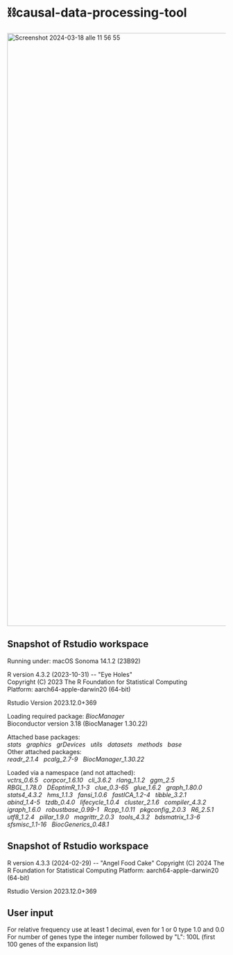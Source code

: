 # ⛓️causal-data-processing-tool
<img width="1365" alt="Screenshot 2024-03-18 alle 11 56 55" src="https://github.com/Camilla9347/causal-data-processing-tool/assets/50362663/fb99fa38-b031-4317-a1bf-2e80c5e1bd6b">

## Snapshot of Rstudio workspace

Running under: macOS Sonoma 14.1.2 (23B92)

R version 4.3.2 (2023-10-31) -- "Eye Holes"  
Copyright (C) 2023 The R Foundation for Statistical Computing  
Platform: aarch64-apple-darwin20 (64-bit)  

Rstudio Version 2023.12.0+369

Loading required package: *BiocManager*  
Bioconductor version 3.18 (BiocManager 1.30.22)

Attached base packages:  
*stats* &nbsp; *graphics* &nbsp; *grDevices* &nbsp; *utils* &nbsp; *datasets* &nbsp; *methods* &nbsp; *base*  
Other attached packages:  
*readr_2.1.4* &nbsp; *pcalg_2.7-9* &nbsp; *BiocManager_1.30.22*

Loaded via a namespace (and not attached):  
*vctrs_0.6.5* &nbsp; *corpcor_1.6.10* &nbsp; *cli_3.6.2* &nbsp; *rlang_1.1.2* &nbsp; *ggm_2.5*  
*RBGL_1.78.0* &nbsp; *DEoptimR_1.1-3* &nbsp; *clue_0.3-65* &nbsp; *glue_1.6.2* &nbsp; *graph_1.80.0*  
*stats4_4.3.2* &nbsp; *hms_1.1.3* &nbsp; *fansi_1.0.6* &nbsp; *fastICA_1.2-4* &nbsp; *tibble_3.2.1*  
*abind_1.4-5* &nbsp; *tzdb_0.4.0* &nbsp; *lifecycle_1.0.4* &nbsp; *cluster_2.1.6* &nbsp; *compiler_4.3.2*  
*igraph_1.6.0* &nbsp; *robustbase_0.99-1* &nbsp; *Rcpp_1.0.11* &nbsp; *pkgconfig_2.0.3* &nbsp; *R6_2.5.1*  
*utf8_1.2.4* &nbsp; *pillar_1.9.0* &nbsp; *magrittr_2.0.3* &nbsp; *tools_4.3.2* &nbsp; *bdsmatrix_1.3-6*  
*sfsmisc_1.1-16* &nbsp; *BiocGenerics_0.48.1*  

## Snapshot of Rstudio workspace

R version 4.3.3 (2024-02-29) -- "Angel Food Cake"
Copyright (C) 2024 The R Foundation for Statistical Computing
Platform: aarch64-apple-darwin20 (64-bit)

Rstudio Version 2023.12.0+369




## User input

For relative frequency use at least 1 decimal, even for 1 or 0 type 1.0 and 0.0
For number of genes type the integer number followed by "L": 100L (first 100 genes of the expansion list)
